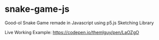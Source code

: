 # snake-game-js
Good-ol Snake Game remade in Javascript using p5.js Sketching Library

Live Working Example:
https://codepen.io/themlguy/pen/LaOZgO
